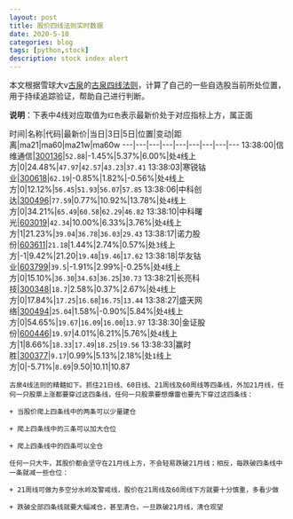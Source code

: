 ```yaml
---
layout: post
title: 股价四线法则实时数据
date: 2020-5-10
categories: blog
tags: [python,stock]
description: stock index alert
---
```



本文根据雪球大v[古泉](https://xueqiu.com/u/7148646888)的[古泉四线法则](https://xueqiu.com/7148646888/130498192)，计算了自己的一些自选股当前所处位置，用于持续追踪验证，帮助自己进行判断。

**说明**：下表中4线对应取值为`红色`表示最新价处于对应指标上方，属正面

时间|名称|代码|最新价|当日|3日|5日|位置|变动|距离|ma21|ma60|ma21w|ma60w
---|---|---|---|---|---|---|---|---
13:38:00|信维通信|[300136](https://xueqiu.com/S/SZ300136)|`52.88`|-1.45%|5.37%|6.00%|处`4`线上方|0|24.48%|`47.97`|`42.57`|`43.23`|`37.41`
13:38:03|寒锐钴业|[300618](https://xueqiu.com/S/SZ300618)|`62.19`|-0.85%|1.82%|-0.56%|处`4`线上方|0|12.12%|`56.45`|`51.93`|`56.07`|`57.85`
13:38:06|中科创达|[300496](https://xueqiu.com/S/SZ300496)|`77.59`|0.77%|10.92%|13.78%|处`4`线上方|0|34.21%|`65.49`|`60.58`|`62.29`|`46.82`
13:38:10|中科曙光|[603019](https://xueqiu.com/S/SH603019)|`42.34`|10.00%|6.33%|3.76%|处`4`线上方|1|21.23%|`39.04`|`36.78`|`36.03`|`29.43`
13:38:17|诺力股份|[603611](https://xueqiu.com/S/SH603611)|`21.18`|1.44%|2.74%|0.57%|处`3`线上方|-1|9.42%|21.20|`19.48`|`19.46`|`17.62`
13:38:18|华友钴业|[603799](https://xueqiu.com/S/SH603799)|`39.5`|-1.91%|2.99%|-0.25%|处`4`线上方|0|15.10%|`36.30`|`34.63`|`36.25`|`30.73`
13:38:21|长亮科技|[300348](https://xueqiu.com/S/SZ300348)|`18.7`|2.58%|0.37%|2.67%|处`4`线上方|0|17.84%|`17.25`|`16.68`|`16.75`|`13.44`
13:38:27|盛天网络|[300494](https://xueqiu.com/S/SZ300494)|`25.04`|1.58%|-0.90%|5.84%|处`4`线上方|0|54.65%|`19.67`|`16.09`|`16.00`|`13.97`
13:38:30|金证股份|[600446](https://xueqiu.com/S/SH600446)|`19.97`|4.01%|6.21%|5.76%|处`4`线上方|1|8.66%|`18.33`|`17.49`|`18.25`|`19.56`
13:38:33|赢时胜|[300377](https://xueqiu.com/S/SZ300377)|`9.17`|0.99%|5.13%|2.18%|处`1`线上方|0|-5.71%|`8.69`|9.50|10.11|10.87

```
古泉4线法则的精髓如下。抓住21日线、60日线、21周线及60周线等四条线，外加21月线，任何一只股票上涨都要穿过这四条线，任何一只股票要想爆雷也要先下穿过这四条线：

+ 当股价爬上四条线中的两条可以少量建仓

+ 爬上四条线中的三条可以加大仓位

+ 爬上四条线中的四条可以全仓

任何一只大牛，其股价都会坚守在21月线上方，不会轻易跌破21月线；相反，每跌破四条线中一条就减一些仓位：

+ 21周线可做为多空分水岭及警戒线，股价在21周线及60周线下方就要十分慎重，多看少做

+ 跌破全部四条线就要大幅减仓，甚至清仓，一旦跌破21月线，清仓观望
```